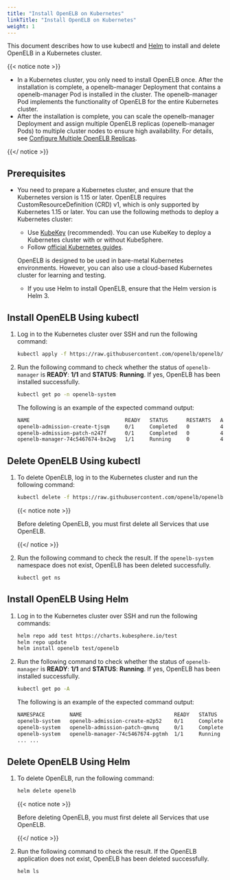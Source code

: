 ```yaml
---
title: "Install OpenELB on Kubernetes"
linkTitle: "Install OpenELB on Kubernetes"
weight: 1
---
```


This document describes how to use kubectl and [Helm](https://helm.sh/) to install and delete OpenELB in a Kubernetes cluster. 

{{< notice note >}}

- In a Kubernetes cluster, you only need to install OpenELB once. After the installation is complete, a openelb-manager Deployment that contains a openelb-manager Pod is installed in the cluster. The openelb-manager Pod implements the functionality of OpenELB for the entire Kubernetes cluster.
- After the installation is complete, you can scale the openelb-manager Deployment and assign multiple OpenELB replicas (openelb-manager Pods) to multiple cluster nodes to ensure high availability. For details, see [Configure Multiple OpenELB Replicas](/docs/getting-started/configuration/configure-multiple-openelb-replicas).

{{</ notice >}}

## Prerequisites

* You need to prepare a Kubernetes cluster, and ensure that the Kubernetes version is 1.15 or later. OpenELB requires CustomResourceDefinition (CRD) v1, which is only supported by Kubernetes 1.15 or later. You can use the following methods to deploy a Kubernetes cluster:

  * Use [KubeKey](https://kubesphere.io/docs/installing-on-linux/) (recommended). You can use KubeKey to deploy a Kubernetes cluster with or without KubeSphere.
  * Follow [official Kubernetes guides](https://kubernetes.io/docs/home/).

  OpenELB is designed to be used in bare-metal Kubernetes environments. However, you can also use a cloud-based Kubernetes cluster for learning and testing.

  * If you use Helm to install OpenELB, ensure that the Helm version is Helm 3.

## Install OpenELB Using kubectl

1. Log in to the Kubernetes cluster over SSH and run the following command:

   ```bash
   kubectl apply -f https://raw.githubusercontent.com/openelb/openelb/master/deploy/openelb.yaml
   ```
   
2. Run the following command to check whether the status of `openelb-manager` is **READY**: **1/1** and **STATUS**: **Running**. If yes, OpenELB has been installed successfully.

   ```bash
   kubectl get po -n openelb-system
   ```

   The following is an example of the expected command output:
   
   ```bash
   NAME                               READY   STATUS      RESTARTS   AGE
   openelb-admission-create-tjsqm     0/1     Completed   0          41s
   openelb-admission-patch-n247f      0/1     Completed   0          41s
   openelb-manager-74c5467674-bx2wg   1/1     Running     0          41s
   ```

## Delete OpenELB Using kubectl

1. To delete OpenELB, log in to the Kubernetes cluster and run the following command:

   ```bash
   kubectl delete -f https://raw.githubusercontent.com/openelb/openelb/master/deploy/openelb.yaml
   ```

   {{< notice note >}}

   Before deleting OpenELB, you must first delete all Services that use OpenELB.

   {{</ notice >}}

2. Run the following command to check the result. If the `openelb-system` namespace does not exist, OpenELB has been deleted successfully.

   ```bash
   kubectl get ns
   ```
   

## Install OpenELB Using Helm

1. Log in to the Kubernetes cluster over SSH and run the following commands:

   ```bash 
   helm repo add test https://charts.kubesphere.io/test
   helm repo update
   helm install openelb test/openelb
   ```

2. Run the following command to check whether the status of `openelb-manager` is **READY**: **1/1** and **STATUS**: **Running**. If yes, OpenELB has been installed successfully.

   ```bash
   kubectl get po -A
   ```

   The following is an example of the expected command output:
   
   ```bash
   NAMESPACE        NAME                              READY   STATUS      RESTARTS   AGE
   openelb-system   openelb-admission-create-m2p52    0/1     Completed   0          32s
   openelb-system   openelb-admission-patch-qmvnq     0/1     Completed   0          31s
   openelb-system   openelb-manager-74c5467674-pgtmh  1/1     Running     0          32s
   ... ...
   ```

## Delete OpenELB Using Helm

1. To delete OpenELB, run the following command:

   ```bash
   helm delete openelb
   ```

   {{< notice note >}}

   Before deleting OpenELB, you must first delete all Services that use OpenELB.

   {{</ notice >}}

2. Run the following command to check the result. If the OpenELB application does not exist, OpenELB has been deleted successfully.

   ```bash
   helm ls
   ```
